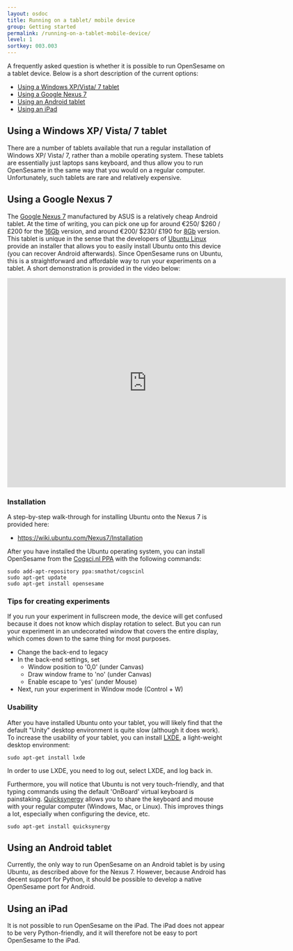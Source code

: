 ```yaml
---
layout: osdoc
title: Running on a tablet/ mobile device
group: Getting started
permalink: /running-on-a-tablet-mobile-device/
level: 1
sortkey: 003.003
---
```


A frequently asked question is whether it is possible to run OpenSesame on a tablet device.  Below is a short description of the current options:

- [Using a Windows XP/Vista/ 7 tablet](#windows)
- [Using a Google Nexus 7](#nexus7)
- [Using an Android tablet](#android)
- [Using an iPad](#ipad)

Using a Windows XP/ Vista/ 7 tablet <a id='windows'></a>
-----------------------------------

There are a number of tablets available that run a regular installation of Windows XP/ Vista/ 7, rather than a mobile operating system. These tablets are essentially just laptops sans keyboard, and thus allow you to run OpenSesame in the same way that you would on a regular computer. Unfortunately, such tablets are rare and relatively expensive.

Using a Google Nexus 7
----------------------

The [Google Nexus 7][nexus7] manufactured by ASUS is a relatively cheap Android tablet. At the time of writing, you can pick one up for around €250/  $260 / £200 for the [16Gb][nexus16] version, and around €200/ $230/ £190 for [8Gb][nexus8] version. This tablet is unique in the sense that the developers of [Ubuntu Linux][ubuntu] provide an installer that allows you to easily install Ubuntu onto this device (you can recover Android afterwards). Since OpenSesame runs on Ubuntu, this is a straightforward and affordable way to run your experiments on a tablet. A short demonstration is provided in the video below:

<iframe width="640" height="480" src="http://www.youtube.com/embed/6kvEu_wkY08" frameborder="0" allowfullscreen></iframe>

### Installation

A step-by-step walk-through for installing Ubuntu onto the Nexus 7 is provided here:

- <https://wiki.ubuntu.com/Nexus7/Installation>

After you have installed the Ubuntu operating system, you can install OpenSesame from the [Cogsci.nl PPA][ppa] with the following commands:

	sudo add-apt-repository ppa:smathot/cogscinl
	sudo apt-get update
	sudo apt-get install opensesame

### Tips for creating experiments

If you run your experiment in fullscreen mode, the device will get confused because it does not know which display rotation to select. But you can run your experiment in an undecorated window that covers the entire display, which comes down to the same thing for most purposes.

- Change the back-end to legacy
- In the back-end settings, set
	- Window position to '0,0' (under Canvas)
	- Draw window frame to 'no' (under Canvas)
	- Enable escape to 'yes' (under Mouse)
- Next, run your experiment in Window mode (Control + W)

### Usability

After you have installed Ubuntu onto your tablet, you will likely find that the default "Unity" desktop environment is quite slow (although it does work). To increase the usability of your tablet, you can install [LXDE][], a light-weight desktop environment:

	sudo apt-get install lxde

In order to use LXDE, you need to log out, select LXDE, and log back in.

Furthermore, you will notice that Ubuntu is not very touch-friendly, and that typing commands using the default 'OnBoard' virtual keyboard is painstaking. [Quicksynergy][] allows you to share the keyboard and mouse with your regular computer (Windows, Mac, or Linux). This improves things a lot, especially when configuring the device, etc.

	sudo apt-get install quicksynergy

Using an Android tablet <a id='android'></a>
-----------------------

Currently, the only way to run OpenSesame on an Android tablet is by using Ubuntu, as described above for the Nexus 7. However, because Android has decent support for Python, it should be possible to develop a native OpenSesame port for Android.

Using an iPad <a id='android'></a>
-------------

It is not possible to run OpenSesame on the iPad. The iPad does not appear to be very Python-friendly, and it will therefore not be easy to port OpenSesame to the iPad.

[lxde]: http://lxde.org/
[nexus7]: http://www.amazon.com/gp/product/B008M04V1E/ref=as_li_tf_tl?ie=UTF8&camp=1789&creative=9325&creativeASIN=B008M04V1E&linkCode=as2&tag=cogscinl-20
[nexus8]: http://www.amazon.com/gp/product/B008J6VYUC/ref=as_li_tf_tl?ie=UTF8&camp=1789&creative=9325&creativeASIN=B008J6VYUC&linkCode=as2&tag=cogscinl-20
[nexus16]: http://www.amazon.com/gp/product/B008M04V1E/ref=as_li_tf_tl?ie=UTF8&camp=1789&creative=9325&creativeASIN=B008M04V1E&linkCode=as2&tag=cogscinl-20
[ppa]: https://launchpad.net/~smathot/+archive/cogscinl
[quicksynergy]: http://code.google.com/p/quicksynergy/
[ubuntu]: http://www.ubuntu.com/